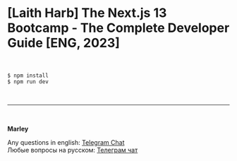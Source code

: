 # [Laith Harb] The Next.js 13 Bootcamp - The Complete Developer Guide [ENG, 2023]

<br/>

```
$ npm install
$ npm run dev
```

<br/>

---

<br/>

**Marley**

Any questions in english: <a href="https://jsdev.org/chat/">Telegram Chat</a>  
Любые вопросы на русском: <a href="https://jsdev.ru/chat/">Телеграм чат</a>
